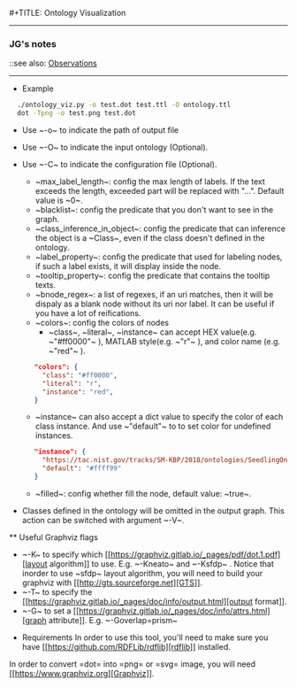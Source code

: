 #+TITLE: Ontology Visualization

----
### JG's notes
::see also: [Observations](./observations.md)

----

* Example
```bash
  ./ontology_viz.py -o test.dot test.ttl -O ontology.ttl
  dot -Tpng -o test.png test.dot
```

- Use ~-o~ to indicate the path of output file
- Use ~-O~ to indicate the input ontology (Optional).
- Use ~-C~ to indicate the configuration file (Optional).
  - ~max_label_length~: config the max length of labels. If the text exceeds the length, exceeded part will be replaced with "...". Default value is ~0~.
  - ~blacklist~: config the predicate that you don't want to see in the graph.
  - ~class_inference_in_object~: config the predicate that can inference the object is a ~Class~, even if the class doesn't defined in the ontology.
  - ~label_property~: config the predicate that used for labeling nodes, if such a label exists, it will display inside the node.
  - ~tooltip_property~: config the predicate that contains the tooltip texts.
  - ~bnode_regex~: a list of regexes, if an uri matches, then it will be dispaly as a blank node without its uri nor label. It can be useful if you have a lot of reifications.
  - ~colors~: config the colors of nodes
    - ~class~, ~literal~, ~instance~ can accept HEX value(e.g. ~"#ff0000"~ ), MATLAB style(e.g. ~"r"~ ), and color name (e.g. ~"red"~ ).

   ```  json
      "colors": {
        "class": "#ff0000",
        "literal": "r",
        "instance": "red",
      }
    ```
    - ~instance~ can also accept a dict value to specify the color of each class instance. And use ~"default"~ to to set color for undefined instances.
   ```  json
      "instance": {
        "https://tac.nist.gov/tracks/SM-KBP/2018/ontologies/SeedlingOntology#Facility": "#a6cee3",
        "default": "#ffff99"
      }
    ```

    - ~filled~: config whether fill the node, default value: ~true~.
- Classes defined in the ontology will be omitted in the output graph. This action can be switched with argument ~-V~.

** Useful Graphviz flags

- ~-K~ to specify which [[https://graphviz.gitlab.io/_pages/pdf/dot.1.pdf][layout algorithm]] to use. E.g. ~-Kneato~ and ~-Ksfdp~ . Notice that inorder to use ~sfdp~ layout algorithm, you will need to build your graphviz with [[http://gts.sourceforge.net][GTS]].
- ~-T~ to specify the [[https://graphviz.gitlab.io/_pages/doc/info/output.html][output format]].
- ~-G~ to set a [[https://graphviz.gitlab.io/_pages/doc/info/attrs.html][graph attribute]]. E.g. ~-Goverlap=prism~

* Requirements
In order to use this tool, you'll need to make sure you have [[https://github.com/RDFLib/rdflib][rdflib]] installed.

In order to convert =dot= into =png= or =svg= image, you will need [[https://www.graphviz.org][Graphviz]].
